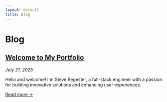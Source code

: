 ```yaml
---
layout: default
title: Blog
---
```


# Blog

## [Welcome to My Portfolio](/2025/07/21/welcome.html)
*July 21, 2025*

Hello and welcome! I'm Steve Regester, a full-stack engineer with a passion for building innovative solutions and enhancing user experiences.

[Read more →](/2025/07/21/welcome.html)